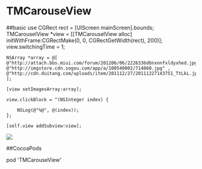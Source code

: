 # TMCarouseView

##basic use
    CGRect rect = [UIScreen mainScreen].bounds;
    TMCarouselView *view = [[TMCarouselView alloc] initWithFrame:CGRectMake(0, 0, CGRectGetWidth(rect), 200)];
    view.switchingTime = 1;
    
    NSArray *array = @[ @"http://attach.bbs.miui.com/forum/201206/06/2226336d6nxnnfxldyxhed.jpg", @"http://imgstore.cdn.sogou.com/app/a/100540002/714860.jpg" , @"http://cdn.duitang.com/uploads/item/201112/27/20111227143751_TtLkL.jpg" ];
    
    [view setImagesArray:array];
    
    view.clickBlock = ^(NSInteger index) {
        
        NSLog(@"%@", @(index));
    };
    
    [self.view addSubview:view];

![](https://s3.amazonaws.com/f.cl.ly/items/2x3O0A2H090c1L0m200p/Carouse.gif?v=e9aadade)

##CocoaPods

pod 'TMCarouseView'